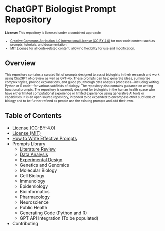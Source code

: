 # ChatGPT Biologist Prompt Repository
<font size="1"> **License:** This repository is licensed under a combined approach:
* [Creative Commons Attribution 4.0 International License (CC BY 4.0)](https://github.com/ashwathr1008/chatgpt-biologist-prompt-library/blob/main/LICENSE%20(CC-BY-4.0).md) for non-code content such as prompts, tutorials, and documentation.
* [MIT License](https://github.com/ashwathr1008/chatgpt-biologist-prompt-library/blob/main/LICENSE%20(MIT).md) for all code-related content, allowing flexibility for use and modification.
</font>

## Overview
<font size="1"> This repository contains a curated list of prompts designed to assist biologists in their research and work using ChatGPT o1-preview as well as GPT-4o. These prompts can help generate ideas, summarize complex topics, provide explanations, and guide you through data analysis processes—including writing Python or R code—for various subfields of biology. The repository also contains guidance on writing functional prompts. The repository is currently designed for biologists in the human health space who have either limited computational experience or limited experience using generative AI tools or capabilities. It is an open source repository, intended to be expanded to encompass other subfields of biology and to be further refined as people use the existing prompts and add their own.
</font>

## Table of Contents
* [License (CC-BY-4.0)](https://github.com/ashwathr1008/chatgpt-biologist-prompt-library/blob/main/LICENSE%20(CC-BY-4.0).md)
* [License (MIT)](https://github.com/ashwathr1008/chatgpt-biologist-prompt-library/blob/main/LICENSE%20(MIT).md)
* [How to Write Effective Prompts](https://github.com/ashwathr1008/chatgpt-biologist-prompt-library/blob/main/How%20to%20Write%20Effective%20Prompts.md)
* Prompts Library
  * [Literature Review](https://github.com/ashwathr1008/chatgpt-biologist-prompt-library/blob/main/Literature-Review.md)
  * [Data Analysis](https://github.com/ashwathr1008/chatgpt-biologist-prompt-library/blob/main/Data-Analysis.md)
  * [Experimental Design](https://github.com/ashwathr1008/chatgpt-biologist-prompt-library/blob/main/Experimental-Design.md)
  * Genetics and Genomics
  * Molecular Biology
  * Cell Biology
  * Immunology
  * Epidemiology
  * Bioinformatics
  * Pharmacology
  * Neuroscience
  * Public Health
  * Generating Code (Python and R)
  * GPT API Integration (To be populated)
* Contributing


